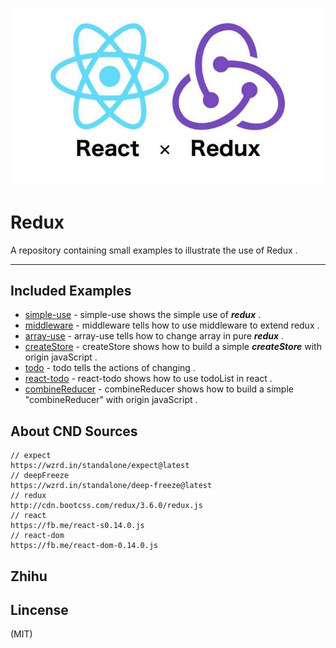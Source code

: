 
![logo](./img/logo.jpg)
	
# Redux
	
A repository containing small examples to illustrate the use of Redux .

***

## Included Examples
 - [simple-use](simple-use) - simple-use shows the simple use of ***redux*** . 
 - [middleware](middleware) - middleware tells how to use middleware to extend redux .
 - [array-use](array-use) - array-use tells how to change array in pure ***redux*** .
 - [createStore](createStore) - createStore shows how to build a simple ***createStore*** with origin javaScript .
 - [todo](todo) - todo tells the actions of changing . 
 - [react-todo](react-todo) - react-todo shows how to use todoList in react .
 - [combineReducer](combineReducer) - combineReducer shows how to build a simple "combineReducer" with origin javaScript .


## About CND Sources
	
	// expect
	https://wzrd.in/standalone/expect@latest
	// deepFreeze
	https://wzrd.in/standalone/deep-freeze@latest
	// redux
	http://cdn.bootcss.com/redux/3.6.0/redux.js
	// react
	https://fb.me/react-s0.14.0.js
	// react-dom
	https://fb.me/react-dom-0.14.0.js

## Zhihu

## Lincense
(MIT)